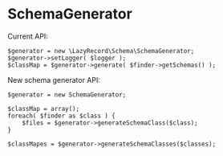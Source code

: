 SchemaGenerator
===============

Current API:

    $generator = new \LazyRecord\Schema\SchemaGenerator;
    $generator->setLogger( $logger );
    $classMap = $generator->generate( $finder->getSchemas() );

New schema generator API:

    $generator = new SchemaGenerator;

    $classMap = array();
    foreach( $finder as $class ) {
        $files = $generator->generateSchemaClass($class);
    }

    $classMapes = $generator->generateSchemaClasses($classes);

